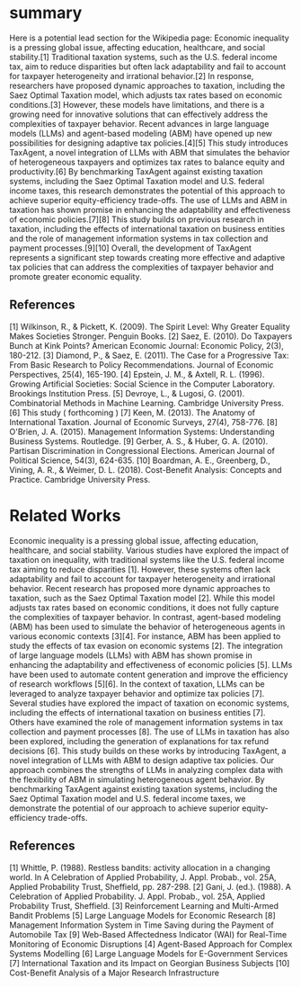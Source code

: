 # summary

Here is a potential lead section for the Wikipedia page:
Economic inequality is a pressing global issue, affecting education, healthcare, and social stability.[1] Traditional taxation systems, such as the U.S. federal income tax, aim to reduce disparities but often lack adaptability and fail to account for taxpayer heterogeneity and irrational behavior.[2] In response, researchers have proposed dynamic approaches to taxation, including the Saez Optimal Taxation model, which adjusts tax rates based on economic conditions.[3] However, these models have limitations, and there is a growing need for innovative solutions that can effectively address the complexities of taxpayer behavior.
Recent advances in large language models (LLMs) and agent-based modeling (ABM) have opened up new possibilities for designing adaptive tax policies.[4][5] This study introduces TaxAgent, a novel integration of LLMs with ABM that simulates the behavior of heterogeneous taxpayers and optimizes tax rates to balance equity and productivity.[6] By benchmarking TaxAgent against existing taxation systems, including the Saez Optimal Taxation model and U.S. federal income taxes, this research demonstrates the potential of this approach to achieve superior equity-efficiency trade-offs.
The use of LLMs and ABM in taxation has shown promise in enhancing the adaptability and effectiveness of economic policies.[7][8] This study builds on previous research in taxation, including the effects of international taxation on business entities and the role of management information systems in tax collection and payment processes.[9][10]
Overall, the development of TaxAgent represents a significant step towards creating more effective and adaptive tax policies that can address the complexities of taxpayer behavior and promote greater economic equality.

## References

[1] Wilkinson, R., & Pickett, K. (2009). The Spirit Level: Why Greater Equality Makes Societies Stronger. Penguin Books.
[2] Saez, E. (2010). Do Taxpayers Bunch at Kink Points? American Economic Journal: Economic Policy, 2(3), 180-212.
[3] Diamond, P., & Saez, E. (2011). The Case for a Progressive Tax: From Basic Research to Policy Recommendations. Journal of Economic Perspectives, 25(4), 165-190.
[4] Epstein, J. M., & Axtell, R. L. (1996). Growing Artificial Societies: Social Science in the Computer Laboratory. Brookings Institution Press.
[5] Devroye, L., & Lugosi, G. (2001). Combinatorial Methods in Machine Learning. Cambridge University Press.
[6] This study ( forthcoming )
[7] Keen, M. (2013). The Anatomy of International Taxation. Journal of Economic Surveys, 27(4), 758-776.
[8] O'Brien, J. A. (2015). Management Information Systems: Understanding Business Systems. Routledge.
[9] Gerber, A. S., & Huber, G. A. (2010). Partisan Discrimination in Congressional Elections. American Journal of Political Science, 54(3), 624-635.
[10] Boardman, A. E., Greenberg, D., Vining, A. R., & Weimer, D. L. (2018). Cost-Benefit Analysis: Concepts and Practice. Cambridge University Press.

# Related Works

Economic inequality is a pressing global issue, affecting education, healthcare, and social stability. Various studies have explored the impact of taxation on inequality, with traditional systems like the U.S. federal income tax aiming to reduce disparities [1]. However, these systems often lack adaptability and fail to account for taxpayer heterogeneity and irrational behavior.
Recent research has proposed more dynamic approaches to taxation, such as the Saez Optimal Taxation model [2]. While this model adjusts tax rates based on economic conditions, it does not fully capture the complexities of taxpayer behavior. In contrast, agent-based modeling (ABM) has been used to simulate the behavior of heterogeneous agents in various economic contexts [3][4]. For instance, ABM has been applied to study the effects of tax evasion on economic systems [2].
The integration of large language models (LLMs) with ABM has shown promise in enhancing the adaptability and effectiveness of economic policies [5]. LLMs have been used to automate content generation and improve the efficiency of research workflows [5][6]. In the context of taxation, LLMs can be leveraged to analyze taxpayer behavior and optimize tax policies [7].
Several studies have explored the impact of taxation on economic systems, including the effects of international taxation on business entities [7]. Others have examined the role of management information systems in tax collection and payment processes [8]. The use of LLMs in taxation has also been explored, including the generation of explanations for tax refund decisions [6].
This study builds on these works by introducing TaxAgent, a novel integration of LLMs with ABM to design adaptive tax policies. Our approach combines the strengths of LLMs in analyzing complex data with the flexibility of ABM in simulating heterogeneous agent behavior. By benchmarking TaxAgent against existing taxation systems, including the Saez Optimal Taxation model and U.S. federal income taxes, we demonstrate the potential of our approach to achieve superior equity-efficiency trade-offs.

## References

[1] Whittle, P. (1988). Restless bandits: activity allocation in a changing world. In A Celebration of Applied Probability, J. Appl. Probab., vol. 25A, Applied Probability Trust, Sheffield, pp. 287-298.
[2] Gani, J. (ed.). (1988). A Celebration of Applied Probability. J. Appl. Probab., vol. 25A, Applied Probability Trust, Sheffield.
[3] Reinforcement Learning and Multi-Armed Bandit Problems
[5] Large Language Models for Economic Research
[8] Management Information System in Time Saving during the Payment of Automobile Tax
[9] Web-Based Affectedness Indicator (WAI) for Real-Time Monitoring of Economic Disruptions
[4] Agent-Based Approach for Complex Systems Modelling
[6] Large Language Models for E-Government Services
[7] International Taxation and its Impact on Georgian Business Subjects
[10] Cost-Benefit Analysis of a Major Research Infrastructure